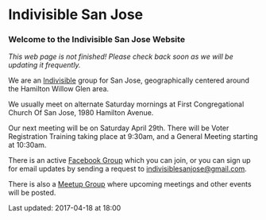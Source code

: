 Indivisible San Jose
====================

### Welcome to the Indivisible San Jose Website

*This web page is not finished!  Please check back soon as we will be updating it frequently.*

We are an [Indivisible](https://www.indivisibleguide.com/) group for San Jose,
geographically centered around the Hamilton Willow Glen area.

We usually meet on alternate Saturday mornings at First Congregational
Church Of San Jose, 1980 Hamilton Avenue.

Our next meeting will be on Saturday April 29th.  There will be Voter Registration Training
taking place at 9:30am, and a General Meeting starting at 10:30am.

There is an active [Facebook Group](http://www.facebook.com/groups/indivisiblesanjose) which
you can join, or you can sign up for email updates by sending a request to indivisiblesanjose@gmail.com.

There is also a [Meetup Group](https://www.meetup.com/IndivisibleSanJose/) where upcoming meetings and
other events will be posted.

Last updated: 2017-04-18 at 18:00
